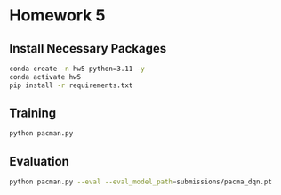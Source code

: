 # Homework 5

## Install Necessary Packages

```sh
conda create -n hw5 python=3.11 -y
conda activate hw5
pip install -r requirements.txt
```

## Training

```sh
python pacman.py
```

## Evaluation

```sh
python pacman.py --eval --eval_model_path=submissions/pacma_dqn.pt
```
